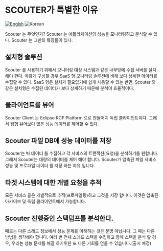 # SCOUTER가 특별한 이유
[![Englsh](https://img.shields.io/badge/language-English-red.svg)](What-special-in-SCOUTER.md) ![Korean](https://img.shields.io/badge/language-Korean-blue.svg)

Scouter 는 무엇인가?
Scouter 는 애플리케이션의 성능을 모니터링하고 분석할 수 있다. 
Scouter 는 그만의 특징들이 있다. 

## 설치형 솔루션
Scouter 를 사용하기 위해서 모니터링 대상 시스템과 같은 내부망에 수집 서버를 설치해야 한다.
이렇게 구성할 경우 SaaS 형 모니터링 솔루션에 비해 보다 상세한 데이터를 수집할 수 있다.
SaaS 형은 설치가 필요없기에 쉽게 사용할 수 있는 반면, Scouter 와 같은 설치형은 수집된 데이터가 보다 상세하기 때문에 분석이 효율적이다.

## 클라이언트를 뷰어
Scouter Client 는 Eclipse RCP Platform 으로 만들어지 독립 클라이언트이다. 그래서 웹형 뷰어보다 많은 성능 데이터를 제어할 수 있다.

## Scouter 파일 DB에 성능 데이터를 저장
Scouter는 빅 데이터 를 수집하고 각 서비스의 트랜잭션(요청)을 분석하기를 원합니다.
그래서 Scouter는 대량의 데이터를 제어 해야 합니다. Scouter가 압축된 파일 서비스 성능 및 프로파일 데이터 를 저장 하는 이유 입니다.

## 타겟 시스템에 대한 개별 요청을 추적
모든 서비스 콜은 개별적으로 추적(프로파일링)하고 그것을 저장 합니다.
이것은 압축된 아카이브 및 독립 클라이언트에서 가능합니다.

## Scouter 진행중인 스택덤프를 분석한다.
때로는 다른 스레드 정보에서 성능 문제를 이해하는 것은 분명 아닙니다.
그 때는 다른 방법을 생각해야 합니다. 여러 번 전체 스레드 스택을 수집하고 함께 스택을 분석 할 경우,
우리는 성능 문제를 해결 하기위한 또 다른 기회를 얻을 수 있습니다.(출시 예정)

